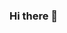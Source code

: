 ### Hi there 👋

<!--
**Vsuthar22/Vsuthar22** is a ✨ _special_ ✨ repository because its `README.md` (this file) appears on your GitHub profile.


##I am Vipul Suthar. My main interest lies in Android Development. I also have basic knowledge of Machine Learning and OpenCV. I am always curious to learn something new.
#- 🔭 I’m currently working on a Android Application which is kind of Uber like application.
#- 🌱 I’m currently learning Advance Architectures and tools in Android Development 
#- 👯 I’m looking to collaborate on Android Project
#- 💬 Ask me about Android development , Dagger etc.
#- 📫 How to reach me: vipulsuthar135@gmail.com
-->
